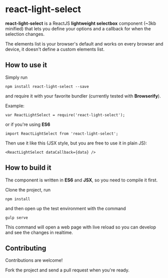 # react-light-select

**react-light-select** is a ReactJS **lightweight selectbox** component (~3kb minified) that lets you define your options and a callback for when the selection changes.

The elements list is your browser's default and works on every browser and device, it doesn't define a custom elements list.



## How to use it

Simply run

    npm install react-light-select --save

and require it with your favorite bundler (currently tested with **Browserify**).


Example:

    var ReactLightSelect = require('react-light-select');

or if you're using **ES6**

    import ReactLightSelect from 'react-light-select';

Then use it like this (JSX style, but you are free to use it in plain JS):

    <ReactLightSelect dataCallback={data} />


## How to build it

The component is written in **ES6** and **JSX**, so you need to compile it first.

Clone the project, run

    npm install

and then open up the test environment with the command

    gulp serve

This command will open a web page with live reload so you can develop and see the changes in realtime.


## Contributing

Contributions are welcome!

Fork the project and send a pull request when you're ready.
